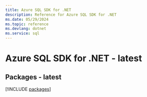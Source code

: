 ```yaml
---
title: Azure SQL SDK for .NET
description: Reference for Azure SQL SDK for .NET
ms.date: 05/29/2024
ms.topic: reference
ms.devlang: dotnet
ms.service: sql
---
```

# Azure SQL SDK for .NET - latest
## Packages - latest
[!INCLUDE [packages](sql-index.md)]